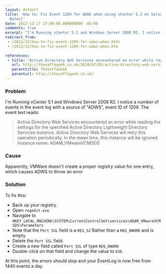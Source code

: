```yaml
---
layout: default
title: 'How to: Fix Event 1209 for ADWS when using vCenter 5.1 on Server 2008 R2 [Field
  Notes]'
date: 2012-12-17 17:00:00.000000000 -05:00
comments: true
excerpt: "I'm Running vCenter 5.1 and Windows Server 2008 R2. I notice a number of events in the event log with a source of 'ADWS', event ID of 1209."
redirect_from: 
 - /2012/12/how-to-fix-event-1209-for-adws-when.html
 - /2012/12/how-to-fix-event-1209-for-adws-when.htm
 
references: 
 - title: "Active Directory Web Services encountered an error while reading the settings for the specified Active Directory Lightweight Directory Services instance. Active Directory Web Services will retry this operation periodically. In the mean time, this instance will be ignored."
   url: http://thesaffageek.co.uk/2010/07/05/active-directory-web-services-encountered-an-error-while-reading-the-settings-for-the-specified-active-directory-lightweight-directory-services-instance-active-directory-web-services-will-retry-this/
   parenttitle: TheSaffaGeek
   parenturl: http://thesaffageek.co.uk/
---
```

### Problem
I'm Running vCenter 5.1 and Windows Server 2008 R2. I notice a number of events in the event log with a source of "ADWS", event ID of 1209. The event text reads:

> Active Directory Web Services encountered an error while reading the settings for the specified Active Directory Lightweight Directory Services instance.  Active Directory Web Services will retry this operation periodically. In the mean time, this instance will be ignored. Instance name: ADAM_VMwareVCMSDS

### Cause
Apparently, VMWare doesn't create a proper registry value for one entry, which causes ADWS to throw an error

### Solution
To fix this:

* Back up your registry.
* Open `regedit.exe`
* Navigate to `HKEY_LOCAL_MACHINE\SYSTEM\CurrentControlSet\services\ADAM_VMwareVCMSDS\Parameters`
* Note that the `Port SSL` field is a `REG_SZ` Rather than a `REG_DWORD` and is empty
* Delete the `Port SSL` field.
* Create a new field called `Port SSL` of type `REG_DWORD`
* Double-click on that field and change the value to `636`.

At this point, the errors should stop and your EventLog is now free from 1440 events a day.
